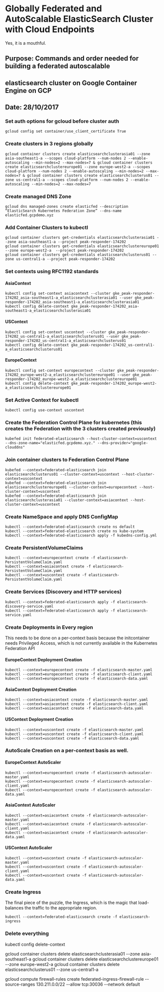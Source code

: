 # Globally Federated and AutoScalable ElasticSearch Cluster with Cloud Endpoints
Yes, it is a mouthful.
                                                             
## Purpose: Commands and order needed for building a federated autoscalable
##          elasticsearch cluster on Google Container Engine on GCP
## Date: 28/10/2017   

### Set auth options for gcloud before cluster auth

```
gcloud config set container/use_client_certificate True
```

### Create clusters in 3 regions globally	
```
gcloud container clusters create elasticsearchclusterasia01 --zone asia-southeast1-a --scopes cloud-platform --num-nodes 2 --enable-autoscaling --min-nodes=2 --max-nodes=7 & gcloud container clusters create elasticsearchclustereurope01 --zone europe-west2-a --scopes cloud-platform --num-nodes 2 --enable-autoscaling --min-nodes=2 --max-nodes=7 & gcloud container clusters create elasticsearchclusterus01 --zone us-central1-a --scopes cloud-platform --num-nodes 2 --enable-autoscaling --min-nodes=2 --max-nodes=7
```
### Create managed DNS Zone
```
gcloud dns managed-zones create elasticfed --description “ElasticSearch Kubernetes Federation Zone” --dns-name elasticfed.gcpdemo.xyz
```

### Add Container Clusters to kubectl
```
gcloud container clusters get-credentials elasticsearchclusterasia01 --zone asia-southeast1-a --project peak-responder-174202
gcloud container clusters get-credentials elasticsearchclustereurope01 --zone europe-west2-a  --project peak-responder-174202
gcloud container clusters get-credentials elasticsearchclusterus01 --zone us-central1-a --project peak-responder-174202
```

### Set contexts using RFC1192 standards
#### AsiaContext
```
kubectl config set-context asiacontext --cluster gke_peak-responder-174202_asia-southeast1-a_elasticsearchclusterasia01 --user gke_peak-responder-174202_asia-southeast1-a_elasticsearchclusterasia01
kubectl config delete-context gke_peak-responder-174202_asia-southeast1-a_elasticsearchclusterasia01
```
#### USContext
```
kubectl config set-context uscontext --cluster gke_peak-responder-174202_us-central1-a_elasticsearchclusterus01 --user gke_peak-responder-174202_us-central1-a_elasticsearchclusterus01
kubectl config delete-context gke_peak-responder-174202_us-central1-a_elasticsearchclusterus01
```
#### EuropeContext
```
kubectl config set-context europecontext --cluster gke_peak-responder-174202_europe-west2-a_elasticsearchclustereurope01 --user gke_peak-responder-174202_europe-west2-a_elasticsearchclustereurope01
kubectl config delete-context gke_peak-responder-174202_europe-west2-a_elasticsearchclustereurope01
```

### Set Active Context for kubectl
```
kubectl config use-context uscontext
```
### Create the Federation Control Plane for kubernetes (this creates the Federation with the 3 clusters created previously)
```
kubefed init federated-elasticsearch --host-cluster-context=uscontext --dns-zone-name="elasticfed.gcpdemo.xyz." --dns-provider="google-clouddns"
```
### Join container clusters to Federation Control Plane
```
kubefed --context=federated-elasticsearch join elasticsearchclusterus01 --cluster-context=uscontext --host-cluster-context=uscontext
kubefed --context=federated-elasticsearch join elasticsearchclustereurope01 --cluster-context=europecontext --host-cluster-context=uscontext
kubefed --context=federated-elasticsearch join elasticsearchclusterasia01 --cluster-context=asiacontext --host-cluster-context=uscontext
```
### Create NameSpace and apply DNS ConfigMap
```
kubectl --context=federated-elasticsearch create ns default
kubectl --context=federated-elasticsearch create ns kube-system
kubectl --context=federated-elasticsearch apply -f kubedns-config.yml
```
### Create PersistentVolumeClaims
```
kubectl --context=europecontext create -f elasticsearch-PersistentVolumeClaim.yaml
kubectl --context=asiacontext create -f elasticsearch-PersistentVolumeClaim.yaml
kubectl --context=uscontext create -f elasticsearch-PersistentVolumeClaim.yaml
```
### Create Services (Discovery and HTTP services)
```
kubectl --context=federated-elasticsearch apply -f elasticsearch-discovery-service.yaml
kubectl --context=federated-elasticsearch apply -f elasticsearch-service.yaml
```
### Create Deployments in Every region 
This needs to be done on a per-context basis because the initcontainer needs Privileged Access, which is not currently available in the Kubernetes Federation API
#### EuropeContext Deployment Creation
```
kubectl --context=europecontext create -f elasticsearch-master.yaml
kubectl --context=europecontext create -f elasticsearch-client.yaml
kubectl --context=europecontext create -f elasticsearch-data.yaml
```
#### AsiaContext Deployment Creation
```
kubectl --context=asiacontext create -f elasticsearch-master.yaml
kubectl --context=asiacontext create -f elasticsearch-client.yaml
kubectl --context=asiacontext create -f elasticsearch-data.yaml
```
#### USContext Deployment Creation
```
kubectl --context=uscontext create -f elasticsearch-master.yaml
kubectl --context=uscontext create -f elasticsearch-client.yaml
kubectl --context=uscontext create -f elasticsearch-data.yaml
```

### AutoScale Creation on a per-context basis as well.
#### EuropeContext AutoScaler
```
kubectl --context=europecontext create -f elasticsearch-autoscaler-master.yaml
kubectl --context=europecontext create -f elasticsearch-autoscaler-client.yaml
kubectl --context=europecontext create -f elasticsearch-autoscaler-data.yaml
```
#### AsiaContext AutoScaler
```
kubectl --context=asiacontext create -f elasticsearch-autoscaler-master.yaml
kubectl --context=asiacontext create -f elasticsearch-autoscaler-client.yaml
kubectl --context=asiacontext create -f elasticsearch-autoscaler-data.yaml
```
#### USContext AutoScaler
```
kubectl --context=uscontext create -f elasticsearch-autoscaler-master.yaml
kubectl --context=uscontext create -f elasticsearch-autoscaler-client.yaml
kubectl --context=uscontext create -f elasticsearch-autoscaler-data.yaml
```

### Create Ingress

The final piece of the puzzle, the Ingress, which is the magic that load-balances the traffic to the appropriate region.

```
kubectl --context=federated-elasticsearch create -f elasticsearch-ingress
```

### Delete everything

kubectl config delete-context

gcloud container clusters delete elasticsearchclusterasia01 --zone asia-southeast1-a
gcloud container clusters delete elasticsearchclustereurope01 --zone europe-west2-a
gcloud container clusters delete elasticsearchclusterus01 --zone us-central1-a


gcloud compute firewall-rules create federated-ingress-firewall-rule --source-ranges 130.211.0.0/22 --allow tcp:30036 --network default
